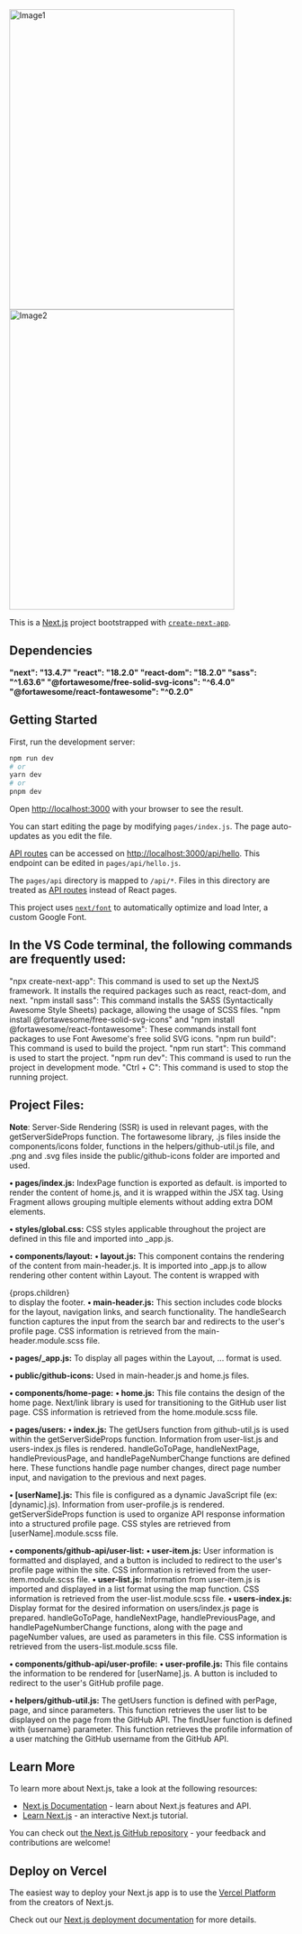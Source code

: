 <img src="https://github.com/Oguzhan13/exarion-nextjs-project/assets/108337929/871b1674-4cce-465b-9a15-79911043246d" alt="Image1" width="400" height="533" />
<img src="https://github.com/Oguzhan13/exarion-nextjs-project/assets/108337929/3092ee37-64b6-4abe-bfee-d2494cb9f279" alt="Image2" width="400" height="533" />

This is a [Next.js](https://nextjs.org/) project bootstrapped with [`create-next-app`](https://github.com/vercel/next.js/tree/canary/packages/create-next-app).

## Dependencies

**"next": "13.4.7"
"react": "18.2.0"
"react-dom": "18.2.0"
"sass": "^1.63.6"
"@fortawesome/free-solid-svg-icons": "^6.4.0"
"@fortawesome/react-fontawesome": "^0.2.0"**

## Getting Started

First, run the development server:

```bash
npm run dev
# or
yarn dev
# or
pnpm dev
```

Open [http://localhost:3000](http://localhost:3000) with your browser to see the result.

You can start editing the page by modifying `pages/index.js`. The page auto-updates as you edit the file.

[API routes](https://nextjs.org/docs/api-routes/introduction) can be accessed on [http://localhost:3000/api/hello](http://localhost:3000/api/hello). This endpoint can be edited in `pages/api/hello.js`.

The `pages/api` directory is mapped to `/api/*`. Files in this directory are treated as [API routes](https://nextjs.org/docs/api-routes/introduction) instead of React pages.

This project uses [`next/font`](https://nextjs.org/docs/basic-features/font-optimization) to automatically optimize and load Inter, a custom Google Font.

## In the VS Code terminal, the following commands are frequently used:

"npx create-next-app": This command is used to set up the NextJS framework. It installs the required packages such as react, react-dom, and next.
"npm install sass": This command installs the SASS (Syntactically Awesome Style Sheets) package, allowing the usage of SCSS files.
"npm install @fortawesome/free-solid-svg-icons" and "npm install @fortawesome/react-fontawesome": These commands install font packages to use Font Awesome's free solid SVG icons.
"npm run build": This command is used to build the project.
"npm run start": This command is used to start the project.
"npm run dev": This command is used to run the project in development mode.
"Ctrl + C": This command is used to stop the running project.

## Project Files:

**Note**: Server-Side Rendering (SSR) is used in relevant pages, with the getServerSideProps function. The fortawesome library, .js files inside the components/icons folder, functions in the helpers/github-util.js file, and .png and .svg files inside the public/github-icons folder are imported and used.

**• pages/index.js:**
IndexPage function is exported as default.
<HomePage> is imported to render the content of home.js, and it is wrapped within the <Fragment> JSX tag. Using Fragment allows grouping       multiple elements without adding extra DOM elements.

**• styles/global.css:**
CSS styles applicable throughout the project are defined in this file and imported into _app.js.
  
**• components/layout:**
**•	layout.js:**
This component contains the rendering of the content from main-header.js. It is imported into _app.js to allow rendering other content within Layout. The content is wrapped with <main>{props.children}</main> to display the footer.
**•	main-header.js:**
This section includes code blocks for the layout, navigation links, and search functionality.
The handleSearch function captures the input from the search bar and redirects to the user's profile page.
CSS information is retrieved from the main-header.module.scss file.
    
**• pages/_app.js:**
To display all pages within the Layout, <Layout><Component> ... format is used.
  
**• public/github-icons:**
Used in main-header.js and home.js files.
  
**• components/home-page:**
**•	home.js:**
This file contains the design of the home page. Next/link library is used for transitioning to the GitHub user list page.
CSS information is retrieved from the home.module.scss file.
    
**• pages/users:**
**•	index.js:**
The getUsers function from github-util.js is used within the getServerSideProps function.
Information from user-list.js and users-index.js files is rendered.
handleGoToPage, handleNextPage, handlePreviousPage, and handlePageNumberChange functions are defined here.
These functions handle page number changes, direct page number input, and navigation to the previous and next pages.
    
**•	[userName].js:**
This file is configured as a dynamic JavaScript file (ex: [dynamic].js).
Information from user-profile.js is rendered.
getServerSideProps function is used to organize API response information into a structured profile page.
CSS styles are retrieved from [userName].module.scss file.
    
**• components/github-api/user-list:**
**•	user-item.js:**
User information is formatted and displayed, and a button is included to redirect to the user's profile page within the site.
CSS information is retrieved from the user-item.module.scss file.
**•	user-list.js:**
Information from user-item.js is imported and displayed in a list format using the map function.
CSS information is retrieved from the user-list.module.scss file.
**•	users-index.js:**
Display format for the desired information on users/index.js page is prepared.
handleGoToPage, handleNextPage, handlePreviousPage, and handlePageNumberChange functions, along with the page and pageNumber values, are used as parameters in this file.
CSS information is retrieved from the users-list.module.scss file.

**•	components/github-api/user-profile:**
**•	user-profile.js:**
This file contains the information to be rendered for [userName].js.
A button is included to redirect to the user's GitHub profile page.
            
**• helpers/github-util.js:**
The getUsers function is defined with perPage, page, and since parameters.
This function retrieves the user list to be displayed on the page from the GitHub API.
The findUser function is defined with {username} parameter.
This function retrieves the profile information of a user matching the GitHub username from the GitHub API.

## Learn More

To learn more about Next.js, take a look at the following resources:

- [Next.js Documentation](https://nextjs.org/docs) - learn about Next.js features and API.
- [Learn Next.js](https://nextjs.org/learn) - an interactive Next.js tutorial.

You can check out [the Next.js GitHub repository](https://github.com/vercel/next.js/) - your feedback and contributions are welcome!

## Deploy on Vercel

The easiest way to deploy your Next.js app is to use the [Vercel Platform](https://vercel.com/new?utm_medium=default-template&filter=next.js&utm_source=create-next-app&utm_campaign=create-next-app-readme) from the creators of Next.js.

Check out our [Next.js deployment documentation](https://nextjs.org/docs/deployment) for more details.
